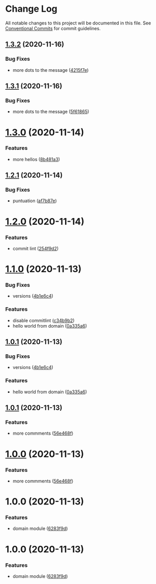 # Change Log

All notable changes to this project will be documented in this file.
See [Conventional Commits](https://conventionalcommits.org) for commit guidelines.

## [1.3.2](https://github.com/udalovas/lerna-conventional-commits-example/compare/@sample/domain@1.3.1...@sample/domain@1.3.2) (2020-11-16)


### Bug Fixes

* more dots to the message ([4215f7e](https://github.com/udalovas/lerna-conventional-commits-example/commit/4215f7ea9cc2cb9fa9575fff9317f355afd004d6))





## [1.3.1](https://github.com/udalovas/lerna-conventional-commits-example/compare/@sample/domain@1.3.0...@sample/domain@1.3.1) (2020-11-16)


### Bug Fixes

* more dots to the message ([5f61865](https://github.com/udalovas/lerna-conventional-commits-example/commit/5f61865a7135bbbc087d1f48b4140f4e6b093554))





# [1.3.0](https://github.com/udalovas/lerna-conventional-commits-example/compare/@sample/domain@1.2.1...@sample/domain@1.3.0) (2020-11-14)


### Features

* more hellos ([8b481a3](https://github.com/udalovas/lerna-conventional-commits-example/commit/8b481a39085fee088fd1e31d33045c090534bf79))





## [1.2.1](https://github.com/udalovas/lerna-conventional-commits-example/compare/@sample/domain@1.2.0...@sample/domain@1.2.1) (2020-11-14)


### Bug Fixes

* puntuation ([af7b87e](https://github.com/udalovas/lerna-conventional-commits-example/commit/af7b87e9b69ebd0d030008f218bf549723762080))





# [1.2.0](https://github.com/udalovas/lerna-conventional-commits-example/compare/@sample/domain@1.1.0...@sample/domain@1.2.0) (2020-11-14)


### Features

* commit lint ([254f9d2](https://github.com/udalovas/lerna-conventional-commits-example/commit/254f9d21c9779ec800cb78f612b2bd2dd2a4fa20))





# [1.1.0](https://github.com/udalovas/lerna-conventional-commits-example/compare/@sample/domain@1.0.1...@sample/domain@1.1.0) (2020-11-13)


### Bug Fixes

* versions ([4b1e6c4](https://github.com/udalovas/lerna-conventional-commits-example/commit/4b1e6c4f99854a7b98bd1e8194d4092112105cf2))


### Features

* disable  commitlint ([c34b9b2](https://github.com/udalovas/lerna-conventional-commits-example/commit/c34b9b2c7555e6a5092a59148171b226dcb96861))
* hello world from domain ([0a335a6](https://github.com/udalovas/lerna-conventional-commits-example/commit/0a335a6dfcb714f1a7e2f52f2f643f52f02b0d1c))





## [1.0.1](https://github.com/udalovas/lerna-conventional-commits-example/compare/@sample/domain@1.0.1...@sample/domain@1.0.1) (2020-11-13)


### Bug Fixes

* versions ([4b1e6c4](https://github.com/udalovas/lerna-conventional-commits-example/commit/4b1e6c4f99854a7b98bd1e8194d4092112105cf2))


### Features

* hello world from domain ([0a335a6](https://github.com/udalovas/lerna-conventional-commits-example/commit/0a335a6dfcb714f1a7e2f52f2f643f52f02b0d1c))





## [1.0.1](https://github.com/udalovas/lerna-conventional-commits-example/compare/@sample/domain@1.0.0...@sample/domain@1.0.1) (2020-11-13)


### Features

* more commments ([56e468f](https://github.com/udalovas/lerna-conventional-commits-example/commit/56e468fdb62a18f6506da8072ff1bd975b7ed3df))





# [1.0.0](https://github.com/udalovas/lerna-conventional-commits-example/compare/@sample/domain@1.0.0...@sample/domain@1.0.0) (2020-11-13)


### Features

* more commments ([56e468f](https://github.com/udalovas/lerna-conventional-commits-example/commit/56e468fdb62a18f6506da8072ff1bd975b7ed3df))





# 1.0.0 (2020-11-13)


### Features

* domain module ([6283f9d](https://github.com/udalovas/lerna-conventional-commits-example/commit/6283f9d5f59e16b595d79e91fe1f7a14ef3df61a))





# 1.0.0 (2020-11-13)


### Features

* domain module ([6283f9d](https://github.com/udalovas/lerna-conventional-commits-example/commit/6283f9d5f59e16b595d79e91fe1f7a14ef3df61a))
